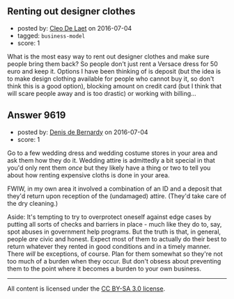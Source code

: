 ## Renting out designer clothes

- posted by: [Cleo De Laet](https://stackexchange.com/users/8754438/cleo-de-laet) on 2016-07-04
- tagged: `business-model`
- score: 1

What is the most easy way to rent out designer clothes and make sure people bring them back? So people don't just rent a Versace dress for 50 euro and keep it. Options I have been thinking of is deposit (but the idea is to make design clothing available for people who cannot buy it, so don't think this is a good option), blocking amount on credit card (but I think that will scare people away and is too drastic) or working with billing...


## Answer 9619

- posted by: [Denis de Bernardy](https://stackexchange.com/users/182468/denis-de-bernardy) on 2016-07-04
- score: 1

Go to a few wedding dress and wedding costume stores in your area and ask them how they do it. Wedding attire is admittedly a bit special in that you'd only rent them _once_ but they likely have a thing or two to tell you about how renting expensive cloths is done in your area.

FWIW, in my own area it involved a combination of an ID and a deposit that they'd return upon reception of the (undamaged) attire. (They'd take care of the dry cleaning.)

Aside: It's tempting to try to overprotect oneself against edge cases by putting all sorts of checks and barriers in place - much like they do to, say, spot abuses in government help programs. But the truth is that, in general, people _are_ civic and honest. Expect most of them to actually do their best to return whatever they rented in good conditions and in a timely manner. There _will_ be exceptions, of course. Plan for them somewhat so they're not too much of a burden when they occur. But don't obsess about preventing them to the point where it becomes a burden to your own business.



---

All content is licensed under the [CC BY-SA 3.0 license](https://creativecommons.org/licenses/by-sa/3.0/).
